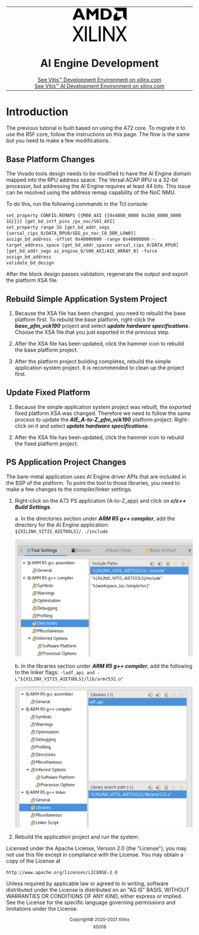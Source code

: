 ﻿<table class="sphinxhide" width="100%">
 <tr width="100%">
    <td align="center"><img src="https://raw.githubusercontent.com/Xilinx/Image-Collateral/main/xilinx-logo.png" width="30%"/><h1>AI Engine Development</h1>
    <a href="https://www.xilinx.com/products/design-tools/vitis.html">See Vitis™ Development Environment on xilinx.com</br></a>
    <a href="https://www.xilinx.com/products/design-tools/vitis/vitis-ai.html">See Vitis™ AI Development Environment on xilinx.com</a>
    </td>
 </tr>
</table>

# Introduction

The previous tutorial is built based on using the A72 core. To migrate it to use the R5F core, follow the instructions on this page.
The flow is the same but you need to make a few modifications.

## Base Platform Changes

The Vivado tools design needs to be modified to have the AI Engine domain mapped into the RPU address space. The Versal ACAP RPU is a 32-bit processor, but addressing the AI Engine requires at least 44 bits.  This issue can be resolved using the address remap capability of the NoC NMU.

To do this, run the following commands in the Tcl console:

```
set_property CONFIG.REMAPS {{M00_AXI {{0x4000_0000 0x200_0000_0000 1G}}}} [get_bd_intf_pins /ps_noc/S01_AXI]
set_property range 1G [get_bd_addr_segs {versal_cips_0/DATA_RPU0/SEG_ps_noc_C0_DDR_LOW0}]
assign_bd_address -offset 0x40000000 -range 0x40000000 -target_address_space [get_bd_addr_spaces versal_cips_0/DATA_RPU0] [get_bd_addr_segs ai_engine_0/S00_AXI/AIE_ARRAY_0] -force
assign_bd_address
validate_bd_design
```

After the block design passes validation, regenerate the output and export the platform XSA file.

## Rebuild Simple Application System Project

1. Because the XSA file has been changed, you need to rebuild the base platform first. To rebuild the base platform, right-click the ***base_pfm_vck190*** project and select ***update hardware specifications***. Choose the XSA file that you just exported in the previous step.

2. After the XSA file has been updated, click the hammer icon to rebuild the base platform project.

3. After the platform project building completes, rebuild the simple application system project. It is recommended to clean up the project first.


## Update Fixed Platform

1. Because the simple application system project was rebuilt, the exported fixed platform XSA was changed. Therefore we need to follow the same process to update the ***AIE_A-to-Z_pfm_vck190*** platform project. Right-click on it and select ***update hardware specifications***.

2. After the XSA file has been updated, click the hammer icon to rebuild the fixed platform project.


## PS Application Project Changes

The bare-metal application uses AI Engine driver APIs that are included in the BSP of the platform. To point the tool to those libraries, you need to make a few changes to the compiler/linker settings.

1. Right-click on the A72 PS application (A-to-Z_app) and click on ***c/c++ Build Settings***.

      a. In the directories section under ***ARM R5 g++ compiler***, add the directory for the AI Engine application: `${XILINX_VITIS_AIETOOLS}/../include`

      ![missing image](images/r5_app_cfg1.png)

      b. In the libraries section under ***ARM R5 g++ compiler***, add the following to the linker flags:
      `-ladf_api and -L"${XILINX_VITIS_AIETOOLS}/lib/armr532.o"`

      ![missing image](images/r5_app_cfg2.png)

2. Rebuild the application project and run the system.


Licensed under the Apache License, Version 2.0 (the "License");
you may not use this file except in compliance with the License.
You may obtain a copy of the License at

    http://www.apache.org/licenses/LICENSE-2.0

Unless required by applicable law or agreed to in writing, software
distributed under the License is distributed on an "AS IS" BASIS,
WITHOUT WARRANTIES OR CONDITIONS OF ANY KIND, either express or implied.
See the License for the specific language governing permissions and
limitations under the License.


<p class="sphinxhide" align="center"><sup>Copyright&copy; 2020–2021 Xilinx</sup><br><sup>XD018</sup></br></p>


